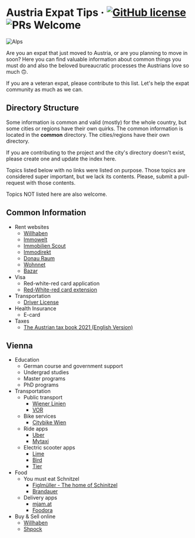 # Austria Expat Tips &middot; [![GitHub license](https://img.shields.io/badge/license-MIT-blue.svg)](https://github.com/brunojppb/austria-expat-tips/blob/master/LICENSE) ![PRs Welcome](https://img.shields.io/badge/PRs-welcome-brightgreen.svg)

![Alps](./img/header.jpg)

Are you an expat that just moved to Austria, or are you planning to move in soon? Here you can find valuable information about common things you must do and also the beloved bureaucratic processes the Austrians love so much 🙃.  

If you are a veteran expat, please contribute to this list. Let's help the expat community as much as we can.  

## Directory Structure

Some information is common and valid (mostly) for the whole country, but some cities or regions have their own quirks. The common information is located in the **common** directory. The cities/regions have their own directory.  

If you are contributing to the project and the city's directory doesn't exist, please create one and update the index here.  

Topics listed below with no links were listed on purpose. Those topics are considered super important, but we lack its contents. Please, submit a pull-request with those contents.  
  
Topics NOT listed here are also welcome.

## Common Information

* Rent websites
  * [Willhaben](https://www.willhaben.at/iad/immobilien/)
  * [Immowelt](https://www.immowelt.at/)
  * [Immobilien Scout](https://www.immobilienscout24.at/)
  * [Immodirekt](https://www.immodirekt.at/)
  * [Donau Raum](http://www.donau-raum.at/)
  * [Wohnnet](https://www.wohnnet.at/)
  * [Bazar](http://www.bazar.at/)
* Visa
  * Red-white-red card application
  * [Red-White-red card extension](./common/extend-visa.md)
* Transportation
  * [Driver License](./common/driver-license.md)
* Health Insurance
  * E-card
* Taxes
  * [The Austrian tax book 2021 (English Version)](./attachments/the-tax-book-2021.pdf)

## Vienna

* Education
  * German course and government support
  * Undergrad studies
  * Master programs
  * PhD programs
* Transportation
  * Public transport
    * [Wiener Linien](https://www.wienerlinien.at)
    * [VOR](https://www.vor.at/)
  * Bike services
    * [Citybike Wien](https://www.citybikewien.at/en/)
  * Ride apps
    * [Uber](https://www.uber.com/at/de/)
    * [Mytaxi](https://mytaxi.com/at/)
  * Electric scooter apps
    * [Lime](https://www.li.me/electric-scooter)
    * [Bird](https://www.bird.co/)
    * [Tier](https://www.tier.app/)
* Food
  * You must eat Schnitzel
    * [Figlmüller - The home of Schinitzel](https://figlmueller.at/en/)
    * [Brandauer](https://www.bierig.at/)
  * Delivery apps
    * [mjam.at](https://www.mjam.net/)
    * [Foodora](https://www.foodora.at/en/city/wien)
* Buy & Sell online
  * [Willhaben](https://willhaben.at)
  * [Shpock](https://www.shpock.com/de-at)

